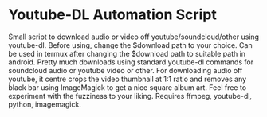 # Youtube-DL Automation Script
Small script to download audio or video off youtube/soundcloud/other using youtube-dl. Before using, change the $download path to your choice. Can be used in termux after changing the $download path to suitable path in android.
Pretty much downloads using standard youtube-dl commands for soundcloud audio or youtube video or other. For downloading audio off youtube, it centre crops the video thumbnail at 1:1 ratio and removes any black bar using ImageMagick to get a nice square album art. Feel free to experiment with the fuzziness to your liking. 
Requires ffmpeg, youtube-dl, python, imagemagick.
